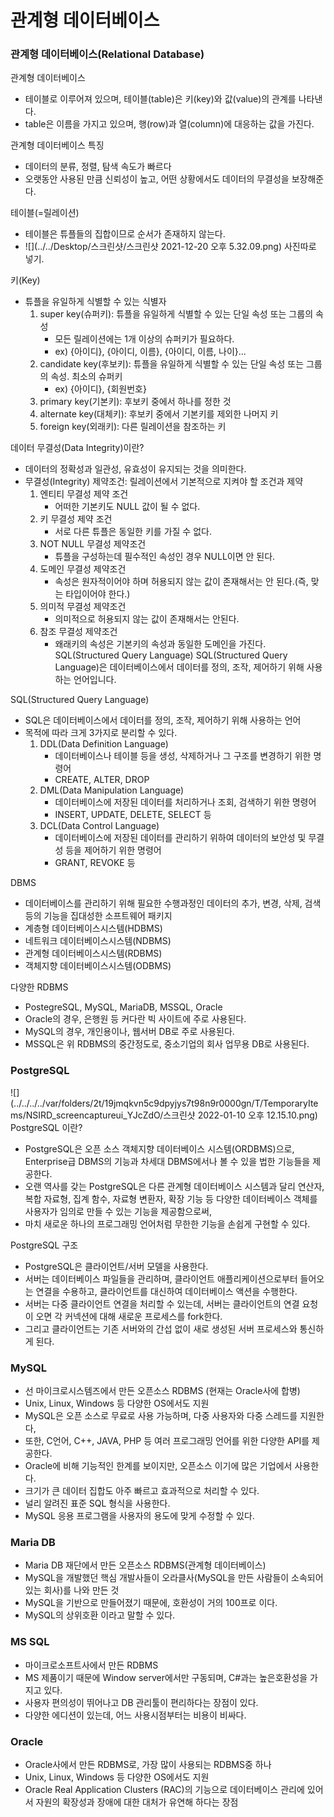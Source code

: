 관계형 데이터베이스
===============

### 관계형 데이터베이스(Relational Database)
관계형 데이터베이스
- 테이블로 이루어져 있으며, 테이블(table)은 키(key)와 값(value)의 관계를 나타낸다. 
- table은 이름을 가지고 있으며, 행(row)과 열(column)에 대응하는 값을 가진다.

관계형 데이터베이스 특징
- 데이터의 분류, 정렬, 탐색 속도가 빠르다
- 오랫동안 사용된 만큼 신뢰성이 높고, 어떤 상황에서도 데이터의 무결성을 보장해준다. 

테이블(=릴레이션)
- 테이블은 튜플들의 집합이므로 순서가 존재하지 않는다.
- ![](../../Desktop/스크린샷/스크린샷 2021-12-20 오후 5.32.09.png) 사진따로 넣기.

키(Key)
- 튜플을 유일하게 식별할 수 있는 식별자
  1) super key(슈퍼키): 튜플을 유일하게 식별할 수 있는 단일 속성 또는 그룹의 속성
     - 모든 릴레이션에는 1개 이상의 슈퍼키가 필요하다.
     - ex) {아이디}, {아이디, 이름}, {아이디, 이름, 나이}...
  2) candidate key(후보키): 튜플을 유일하게 식별할 수 있는 단일 속성 또는 그룹의 속성. 최소의 슈퍼키
     - ex) {아이디}, {회원번호}
  3) primary key(기본키): 후보키 중에서 하나를 정한 것
  4) alternate key(대체키): 후보키 중에서 기본키를 제외한 나머지 키
  5) foreign key(외래키): 다른 릴레이션을 참조하는 키
  
데이터 무결성(Data Integrity)이란?  
- 데이터의 정확성과 일관성, 유효성이 유지되는 것을 의미한다.  
- 무결성(Integrity) 제약조건: 릴레이션에서 기본적으로 지켜야 할 조건과 제약
  1) 엔티티 무결성 제약 조건
     - 어떠한 기본키도 NULL 값이 될 수 없다.
  2) 키 무결성 제약 조건
     - 서로 다른 튜플은 동일한 키를 가질 수 없다.
  3) NOT NULL 무결성 제약조건
     - 튜플을 구성하는데 필수적인 속성인 경우 NULL이면 안 된다.
  4) 도메인 무결성 제약조건
     - 속성은 원자적이어야 하며 허용되지 않는 값이 존재해서는 안 된다.(즉, 맞는 타입이어야 한다.)
  5) 의미적 무결성 제약조건
     - 의미적으로 허용되지 않는 값이 존재해서는 안된다.
  6) 참조 무결성 제약조건
     - 왜래키의 속성은 기본키의 속성과 동일한 도메인을 가진다.
       SQL(Structured Query Language)
       SQL(Structured Query Language)은 데이터베이스에서 데이터를 정의, 조작, 제어하기 위해 사용하는 언어입니다.

SQL(Structured Query Language)
- SQL은 데이터베이스에서 데이터를 정의, 조작, 제어하기 위해 사용하는 언어
- 목적에 따라 크게 3가지로 분리할 수 있다.
  1) DDL(Data Definition Language)
     - 데이터베이스나 테이블 등을 생성, 삭제하거나 그 구조를 변경하기 위한 명령어
     - CREATE, ALTER, DROP
  2) DML(Data Manipulation Language)
     - 데이터베이스에 저장된 데이터를 처리하거나 조회, 검색하기 위한 명령어
     - INSERT, UPDATE, DELETE, SELECT 등
  3) DCL(Data Control Language)
     - 데이터베이스에 저장된 데이터를 관리하기 위하여 데이터의 보안성 및 무결성 등을 제어하기 위한 명령어
     - GRANT, REVOKE 등

DBMS
- 데이터베이스를 관리하기 위해 필요한 수행과정인 데이터의 추가, 변경, 삭제, 검색 등의 기능을 집대성한 소프트웨어 패키지
- 계층형 데이터베이스시스템(HDBMS)
- 네트워크 데이터베이스시스템(NDBMS)
- 관계형 데이터베이스시스템(RDBMS)
- 객체지향 데이터베이스시스템(ODBMS)

다양한 RDBMS
- PostegreSQL, MySQL, MariaDB, MSSQL, Oracle
- Oracle의 경우, 은행원 등 커다란 빅 사이트에 주로 사용된다.
- MySQL의 경우, 개인용이나, 웹서버 DB로 주로 사용된다. 
- MSSQL은 위 RDBMS의 중간정도로, 중소기업의 회사 업무용 DB로 사용된다.

### PostgreSQL
![](../../../../var/folders/2t/19jmqkvn5c9dpyjys7t98n9r0000gn/T/TemporaryItems/NSIRD_screencaptureui_YJcZdO/스크린샷 2022-01-10 오후 12.15.10.png)
PostgreSQL 이란?
- PostgreSQL은 오픈 소스 객체지향 데이터베이스 시스템(ORDBMS)으로, Enterprise급 DBMS의 기능과 차세대 DBMS에서나 볼 수 있을 법한 기능들을 제공한다.
- 오랜 역사를 갖는 PostgreSQL은 다른 관계형 데이터베이스 시스템과 달리 연산자, 복합 자료형, 집계 함수, 자료형 변환자, 확장 기능 등 다양한 데이터베이스 객체를 사용자가 임의로 만들 수 있는 기능을 제공함으로써, 
- 마치 새로운 하나의 프로그래밍 언어처럼 무한한 기능을 손쉽게 구현할 수 있다.

PostgreSQL 구조
- PostgreSQL은 클라이언트/서버 모델을 사용한다. 
- 서버는 데이터베이스 파일들을 관리하며, 클라이언트 애플리케이션으로부터 들어오는 연결을 수용하고, 클라이언트를 대신하여 데이터베이스 액션을 수행한다. 
- 서버는 다중 클라이언트 연결을 처리할 수 있는데, 서버는 클라이언트의 연결 요청이 오면 각 커넥션에 대해 새로운 프로세스를 fork한다. 
- 그리고 클라이언트는 기존 서버와의 간섭 없이 새로 생성된 서버 프로세스와 통신하게 된다.

### MySQL
- 선 마이크로시스템즈에서 만든 오픈소스 RDBMS (현재는 Oracle사에 합병)
- Unix, Linux, Windows 등 다양한 OS에서도 지원
- MySQL은 오픈 소스로 무료로 사용 가능하며, 다중 사용자와 다중 스레드를 지원한다, 
- 또한, C언어, C++, JAVA, PHP 등 여러 프로그래밍 언어를 위한 다양한 API를 제공한다.
- Oracle에 비해 기능적인 한계를 보이지만, 오픈소스 이기에 많은 기업에서 사용한다. 
- 크기가 큰 데이터 집합도 아주 빠르고 효과적으로 처리할 수 있다.
- 널리 알려진 표준 SQL 형식을 사용한다.
- MySQL 응용 프로그램을 사용자의 용도에 맞게 수정할 수 있다.

### Maria DB
- Maria DB 재단에서 만든 오픈소스 RDBMS(관계형 데이터베이스)
- MySQL을 개발했던 핵심 개발사들이 오라클사(MySQL을 만든 사람들이 소속되어 있는 회사)를 나와 만든 것
- MySQL을 기반으로 만들어졌기 때문에, 호환성이 거의 100프로 이다.
- MySQL의 상위호환 이라고 말할 수 있다. 

### MS SQL
- 마이크로소프트사에서 만든 RDBMS
- MS 제품이기 때문에 Window server에서만 구동되며, C#과는 높은호환성을 가지고 있다. 
- 사용자 편의성이 뛰어나고 DB 관리툴이 편리하다는 장점이 있다.
- 다양한 에디션이 있는데, 어느 사용시점부터는 비용이 비싸다.

### Oracle
- Oracle사에서 만든 RDBMS로, 가장 많이 사용되는 RDBMS중 하나 
- Unix, Linux, Windows 등 다양한 OS에서도 지원
- Oracle Real Application Clusters (RAC)의 기능으로 데이터베이스 관리에 있어서 자원의 확장성과 장애에 대한 대처가 유연해 하다는 장점

